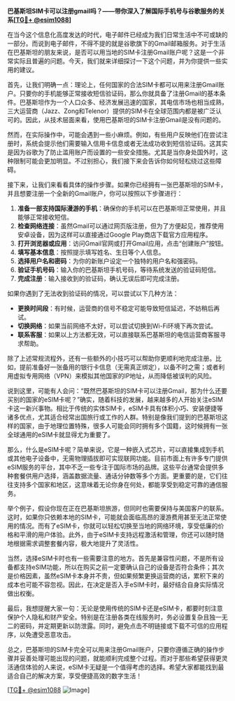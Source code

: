 **巴基斯坦SIM卡可以注册gmail吗？——带你深入了解国际手机号与谷歌服务的关系[[TG💪+ @esim1088](https://t.me/s/esim1088)]**

在当今这个信息化高度发达的时代，电子邮件已经成为我们日常生活中不可或缺的一部分。而说到电子邮件，不得不提的就是谷歌旗下的Gmail邮箱服务。对于生活在巴基斯坦的朋友来说，是否可以用当地的SIM卡注册Gmail账户呢？这是一个非常实际且普遍的问题。今天，我们就来详细探讨一下这个问题，并为你提供一些实用的建议。

首先，让我们明确一点：理论上，任何国家的合法SIM卡都可以用来注册Gmail账户。只要你的手机能够正常接收短信验证码，那么你就具备了注册Gmail的基本条件。巴基斯坦作为一个人口众多、经济发展迅速的国家，其电信市场也相当成熟，三大运营商（Jazz、Zong和Telenor）提供的SIM卡在全球范围内都是被广泛认可的。因此，从技术层面来看，使用巴基斯坦的SIM卡注册Gmail是没有问题的。

然而，在实际操作中，可能会遇到一些小麻烦。例如，有些用户反映他们在尝试注册时，系统会提示他们需要输入信用卡信息或者无法成功收到短信验证码。这其实是因为谷歌为了防止滥用账户而设置的一些安全措施。尤其是当你身处国外时，这种限制可能会更加明显。不过别担心，我们接下来会告诉你如何轻松绕过这些障碍。

接下来，让我们来看看具体的操作步骤。如果你已经拥有一张巴基斯坦的SIM卡，并且想要注册一个全新的Gmail账户，你可以按照以下步骤进行：

1. **准备一部支持国际漫游的手机**：确保你的手机可以在巴基斯坦正常使用，并且能够正常接收短信。
2. **检查网络连接**：虽然Gmail可以通过网页版注册，但为了方便起见，推荐使用安卓设备，因为这样可以直接通过Google Play商店下载官方应用程序。
3. **打开浏览器或应用**：访问Gmail官网或打开Gmail应用，点击“创建账户”按钮。
4. **填写基本信息**：按照提示填写姓名、生日等个人信息。
5. **选择用户名和密码**：为你的新账户设定一个独特的用户名和强密码。
6. **验证手机号码**：输入你的巴基斯坦手机号码，等待系统发送的验证码短信。
7. **完成注册**：输入接收到的验证码，确认无误后即可完成注册。

如果你遇到了无法收到验证码的情况，可以尝试以下几种方法：

- **更换时间段**：有时候，运营商的信号不稳定可能导致短信延迟，不妨稍后再试。
- **切换网络**：如果当前网络不太好，可以尝试切换到Wi-Fi环境下再次尝试。
- **联系客服**：如果以上方法都无效，可以直接联系巴基斯坦的电信运营商客服寻求帮助。

除了上述常规流程外，还有一些额外的小技巧可以帮助你更顺利地完成注册。比如，提前准备好一张备用的银行卡信息（无需真正绑定），以备不时之需；或者利用虚拟专用网络（VPN）来模拟其他国家的IP地址，从而降低被误判的风险。

说到这里，可能有人会问：“既然巴基斯坦的SIM卡可以注册Gmail，那为什么还要买别的国家的eSIM卡呢？”确实，随着科技的发展，越来越多的人开始关注eSIM卡这一新兴事物。相比于传统的实体SIM卡，eSIM卡具有体积小巧、安装便捷等诸多优点，尤其适合经常出国旅行或工作的人群。特别是像我们提到的巴基斯坦这样的国家，由于地理位置特殊，很多人可能会同时拥有多个国籍，这时候拥有一张全球通用的eSIM卡就显得尤为重要了。

那么，什么是eSIM卡呢？简单来说，它是一种嵌入式芯片，可以直接集成到手机或其他电子设备中，无需物理插拔即可实现联网功能。目前市面上有许多专门提供eSIM服务的平台，其中不乏一些专注于国际市场的品牌。这些平台通常会提供多种套餐供用户选择，涵盖数据流量、通话分钟数等多个方面。更重要的是，它们往往支持多个国家和地区，这意味着无论你身在何处，都能享受到稳定可靠的通信服务。

举个例子，假设你现在正在巴基斯坦旅游，但同时也需要保持与美国客户的联系。这时，如果你只依赖本地的SIM卡，可能就会面临高昂的漫游费用甚至无法正常使用的情况。而有了eSIM卡，你就可以轻松切换至当地的网络环境，享受低廉的价格和平滑的用户体验。此外，由于eSIM卡支持远程激活和管理，你还可以随时随地根据需求调整套餐内容，极大地提升了灵活性。

当然，选择eSIM卡时也有一些需要注意的地方。首先是兼容性问题，不是所有设备都支持eSIM功能，所以在购买之前一定要确认自己的设备是否符合条件；其次是价格因素，虽然eSIM卡本身并不贵，但如果频繁更换运营商的话，累积下来的成本也可能不容忽视。因此，在决定是否入手eSIM卡时，最好结合自身实际情况做出权衡。

最后，我想提醒大家一句：无论是使用传统的SIM卡还是eSIM卡，都要时刻注意保护个人隐私和财产安全。特别是在注册各类在线服务时，务必设置复杂且独一无二的密码，并定期更新以防泄露。同时，避免点击不明链接或下载不可信的应用程序，以免遭受恶意攻击。

总之，巴基斯坦的SIM卡完全可以用来注册Gmail账户，只要你遵循正确的操作步骤并妥善处理可能出现的问题，就能顺利完成整个过程。而对于那些希望获得更灵活通信体验的人来说，eSIM卡无疑是一个值得考虑的选择。希望大家都能找到最适合自己的解决方案，享受便捷高效的数字生活！

[[TG💪+ @esim1088](https://t.me/s/esim1088) ![Image](https://i.postimg.cc/4NQfJmqS/Snipaste-2025-05-13-00-14-12.png)]